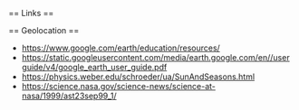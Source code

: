 == Links ==

== Geolocation ==

* https://www.google.com/earth/education/resources/
* https://static.googleusercontent.com/media/earth.google.com/en//userguide/v4/google_earth_user_guide.pdf
* https://physics.weber.edu/schroeder/ua/SunAndSeasons.html
* https://science.nasa.gov/science-news/science-at-nasa/1999/ast23sep99_1/

